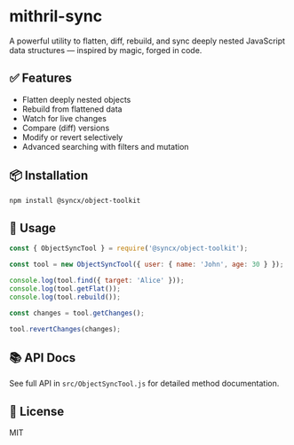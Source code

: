 # mithril-sync

A powerful utility to flatten, diff, rebuild, and sync deeply nested JavaScript data structures — inspired by magic, forged in code.

## ✅ Features

- Flatten deeply nested objects
- Rebuild from flattened data
- Watch for live changes
- Compare (diff) versions
- Modify or revert selectively
- Advanced searching with filters and mutation

## 📦 Installation

```bash
npm install @syncx/object-toolkit
```

## 📘 Usage

```js
const { ObjectSyncTool } = require('@syncx/object-toolkit');

const tool = new ObjectSyncTool({ user: { name: 'John', age: 30 } });

console.log(tool.find({ target: 'Alice' }));
console.log(tool.getFlat());
console.log(tool.rebuild());

const changes = tool.getChanges();

tool.revertChanges(changes);
```

## 📚 API Docs

See full API in `src/ObjectSyncTool.js` for detailed method documentation.

## 📄 License

MIT

